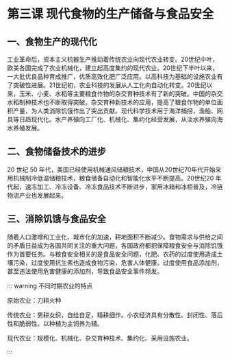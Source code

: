 # 第三课 现代食物的生产储备与食品安全

## 一、食物生产的现代化

工业革命后，资本主义机器生产推动着传统农业向现代农业转变。20世纪中叶，欧美各国完成了农业机械化，建立起高度集约的现代农业。20世纪下半叶以来，一大批优良品种育成推广，优质高效化肥广泛应用。以高科技为基础的设施农业有了突破性进展。21世纪初，农业科技的发展从人工化向自动化转变。20世纪以来，玉米、小麦、水稻等主要粮食作物的杂交育种技术有了新的突破。中国的杂交水稻制种技术也不断取得突破。杂交育种新技术的应用，提高了粮食作物的单位面积产量，为人类消除饥饿作出了突出贡献。现代科学技术用于海洋捕捞，渔船、网具等日趋现代化。水产养殖向工厂化、机械化、集约化经营发展，从淡水养殖向海水养殖发展。

## 二、食物储备技术的进步

20 世纪 50 年代，美国已经使用机械通风储粮技术，中国从20世纪70年代开始采用机械制冷低温储粮技术，粮食储备自动化和智能化水平不断提高。20世纪20 年代起，速冻加工、冷冻设备、冷冻食品技术不断进步，家用冰箱和冰柜普及，冷链物流产业也发展起来。

## 三、消除饥饿与食品安全

随着人口激增和工业化、城市化的加速，耕地面积不断减少。食物需求与供给之间的矛盾日益成为各国共同关注的重大问题，各国政府都把保障粮食安全与消除饥饿作为首要任务。与粮食安全相关的是食品安全问题，化肥、农药的过度使用造成土壤污染，过度使用抗生素也造成食物污染，危害人体健康。过度使用食品添加剂，甚至违法使用危害健康的添加剂，导致食品安全事件频发。

::: warning 不同时期农业的特点

原始农业：刀耕火种

传统农业：男耕女织，自给自足，精耕细作。小农经济具有分散性、封闭性、落后性和脆弱性。以种植为主饲养为辅。

现代农业：规模化、机械化、杂交育种技术、集约化、采用设施农业。

:::
